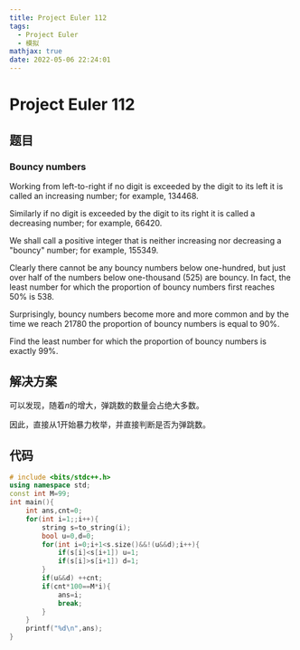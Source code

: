 ```yaml
---
title: Project Euler 112
tags:
  - Project Euler
  - 模拟
mathjax: true
date: 2022-05-06 22:24:01
---
```


<escape><!-- more --></escape>
    
# Project Euler 112
## 题目
### Bouncy numbers


Working from left-to-right if no digit is exceeded by the digit to its left it is called an increasing number; for example, $134468$.

Similarly if no digit is exceeded by the digit to its right it is called a decreasing number; for example, $66420$.

We shall call a positive integer that is neither increasing nor decreasing a "bouncy" number; for example, $155349$.

Clearly there cannot be any bouncy numbers below one-hundred, but just over half of the numbers below one-thousand ($525$) are bouncy. In fact, the least number for which the proportion of bouncy numbers first reaches $50\%$ is $538$.

Surprisingly, bouncy numbers become more and more common and by the time we reach $21780$ the proportion of bouncy numbers is equal to $90\%$.

Find the least number for which the proportion of bouncy numbers is exactly $99\%$.



## 解决方案

可以发现，随着$n$的增大，弹跳数的数量会占绝大多数。

因此，直接从$1$开始暴力枚举，并直接判断是否为弹跳数。

## 代码

```C++
# include <bits/stdc++.h>
using namespace std;
const int M=99;
int main(){
    int ans,cnt=0;
    for(int i=1;;i++){
        string s=to_string(i);
        bool u=0,d=0;
        for(int i=0;i+1<s.size()&&!(u&&d);i++){
            if(s[i]<s[i+1]) u=1;
            if(s[i]>s[i+1]) d=1;
        }
        if(u&&d) ++cnt;
        if(cnt*100==M*i){
            ans=i;
            break;
        }
    }
    printf("%d\n",ans);
}

```

